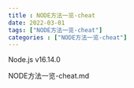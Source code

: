 ```yaml
---
title : NODE方法一览-cheat 
date: 2022-03-01 
tags: ["NODE方法一览-cheat"]
categories : ["NODE方法一览-cheat"]
---
```


Node.js v16.14.0

NODE方法一览-cheat.md

<!--more>

##### Buffer

```
import { Buffer } from 'buffer';
```
##### Child process#
##### Cluster
##### Command-line options